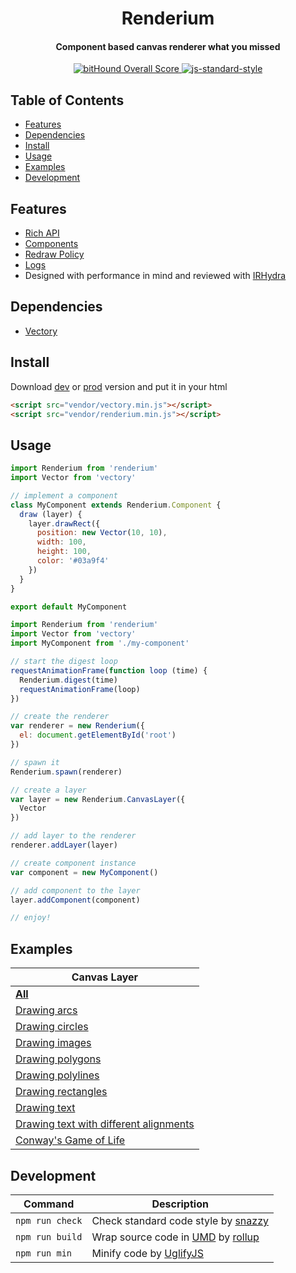 <h1 align="center">Renderium</h1>
<h4 align="center">Component based canvas renderer what you missed</h4>

<p align="center">
  <a href="https://www.bithound.io/github/broadsw0rd/renderium">
    <img src="https://www.bithound.io/github/broadsw0rd/renderium/badges/score.svg" alt="bitHound Overall Score"/>
  </a>
  <a href="https://github.com/feross/standard" target="_blank">
    <img src="https://img.shields.io/badge/code%20style-standard-brightgreen.svg?style=flat" alt="js-standard-style"/>
  </a>
</p>

## Table of Contents

- [Features](#features)
- [Dependencies](#dependencies)
- [Install](#install)
- [Usage](#usage)
- [Examples](#examples)
- [Development](#development)

## Features

- [Rich API](https://github.com/broadsw0rd/renderium/wiki/API)
- [Components](https://github.com/broadsw0rd/renderium/wiki/Components)
- [Redraw Policy](https://github.com/broadsw0rd/renderium/wiki/Redraw-Policy)
- [Logs](https://github.com/broadsw0rd/renderium/wiki/Logs)
- Designed with performance in mind and reviewed with [IRHydra](http://mrale.ph/irhydra/2/)

## Dependencies

- [Vectory](https://www.npmjs.com/package/vectory)

## Install

Download [dev](https://rawgit.com/broadsw0rd/renderium/master/dist/renderium.js) or [prod](https://rawgit.com/broadsw0rd/renderium/master/dist/renderium.min.js) version and put it in your html

```html
<script src="vendor/vectory.min.js"></script>
<script src="vendor/renderium.min.js"></script>
```

## Usage

```js
import Renderium from 'renderium'
import Vector from 'vectory'

// implement a component
class MyComponent extends Renderium.Component {
  draw (layer) {
    layer.drawRect({
      position: new Vector(10, 10),
      width: 100,
      height: 100,
      color: '#03a9f4'
    })
  }
}

export default MyComponent
```

```js
import Renderium from 'renderium'
import Vector from 'vectory'
import MyComponent from './my-component'

// start the digest loop
requestAnimationFrame(function loop (time) {
  Renderium.digest(time)
  requestAnimationFrame(loop)
})

// create the renderer
var renderer = new Renderium({
  el: document.getElementById('root')
})

// spawn it
Renderium.spawn(renderer)

// create a layer
var layer = new Renderium.CanvasLayer({
  Vector
})

// add layer to the renderer
renderer.addLayer(layer)

// create component instance
var component = new MyComponent()

// add component to the layer
layer.addComponent(component)

// enjoy!
```

## Examples

Canvas Layer |
------- |
**[All](http://codepen.io/collection/AEydae/)** |
[Drawing arcs](http://codepen.io/broadsw0rd/pen/amyjmZ) |
[Drawing circles](http://codepen.io/broadsw0rd/pen/xEXNkP) |
[Drawing images](http://codepen.io/broadsw0rd/pen/zKPOKd) |
[Drawing polygons](http://codepen.io/broadsw0rd/pen/NRBJpB) |
[Drawing polylines](http://codepen.io/broadsw0rd/pen/amjrKN) |
[Drawing rectangles](http://codepen.io/broadsw0rd/pen/VKGZRq) |
[Drawing text](http://codepen.io/broadsw0rd/pen/ozPbRa) |
[Drawing text with different alignments](http://codepen.io/broadsw0rd/pen/LRkoqJ) |
[Conway's Game of Life](http://codepen.io/broadsw0rd/pen/KgJrLy) |

## Development

Command | Description
------- | -----------
`npm run check` | Check standard code style by [snazzy](https://www.npmjs.com/package/snazzy)
`npm run build` | Wrap source code in [UMD](https://github.com/umdjs/umd) by [rollup](http://rollupjs.org/)
`npm run min` | Minify code by [UglifyJS](https://github.com/mishoo/UglifyJS)
